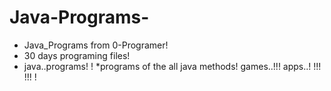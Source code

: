 # Java-Programs-
* Java_Programs from 0-Programer!
* 30 days programing files!
* java..programs! !
*programs of the all java methods!
games..!!!
apps..! !!!
!!!
!
